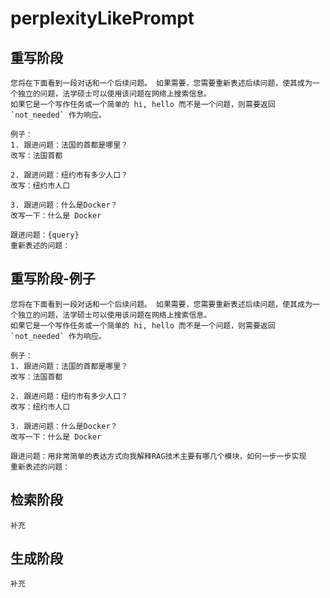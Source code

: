 # perplexityLikePrompt
## 重写阶段

```
您将在下面看到一段对话和一个后续问题。 如果需要，您需要重新表述后续问题，使其成为一个独立的问题，法学硕士可以使用该问题在网络上搜索信息。
如果它是一个写作任务或一个简单的 hi, hello 而不是一个问题，则需要返回 `not_needed` 作为响应。

例子：
1. 跟进问题：法国的首都是哪里？
改写：法国首都

2. 跟进问题：纽约市有多少人口？
改写：纽约市人口

3. 跟进问题：什么是Docker？
改写一下：什么是 Docker

跟进问题：{query}
重新表述的问题：
```

## 重写阶段-例子

```
您将在下面看到一段对话和一个后续问题。 如果需要，您需要重新表述后续问题，使其成为一个独立的问题，法学硕士可以使用该问题在网络上搜索信息。
如果它是一个写作任务或一个简单的 hi, hello 而不是一个问题，则需要返回 `not_needed` 作为响应。

例子：
1. 跟进问题：法国的首都是哪里？
改写：法国首都

2. 跟进问题：纽约市有多少人口？
改写：纽约市人口

3. 跟进问题：什么是Docker？
改写一下：什么是 Docker

跟进问题：用非常简单的表达方式向我解释RAG技术主要有哪几个模块，如何一步一步实现
重新表述的问题：
```


## 检索阶段
```
补充
```

## 生成阶段
```
补充
```
